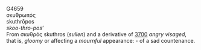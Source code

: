 <body>
  <p>G4659<br>  σκυθρωπός  <br> skuthrōpos  <br><i>skoo-thro-pos‘ </i><br>From   σκυθρός    skuthros   (<i>sullen</i>) and a derivative of <a href="g3700.htm">3700</a>  <i>angry</i> <i>visaged</i>, that is, <i>gloomy</i> or affecting a <i>mournful</i> appearance: - of a sad countenance.<br></p>
 </body>